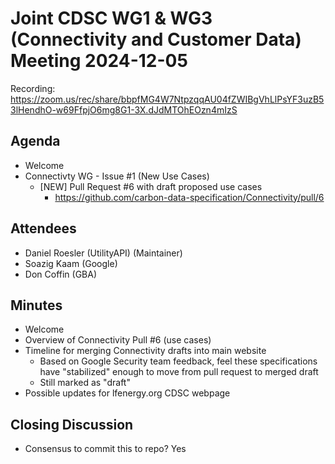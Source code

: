 # Joint CDSC WG1 & WG3 (Connectivity and Customer Data) Meeting 2024-12-05

Recording: https://zoom.us/rec/share/bbpfMG4W7NtpzqqAU04fZWIBgVhLlPsYF3uzB53lHendhO-w69FfpjO6mg8G1-3X.dJdMTOhEOzn4mIzS

## Agenda
* Welcome
* Connectivty WG - Issue #1 (New Use Cases)
    * [NEW] Pull Request #6 with draft proposed use cases
        * https://github.com/carbon-data-specification/Connectivity/pull/6

## Attendees
* Daniel Roesler (UtilityAPI) (Maintainer)
* Soazig Kaam (Google)
* Don Coffin (GBA)

## Minutes
* Welcome
* Overview of Connectivity Pull #6 (use cases)
* Timeline for merging Connectivity drafts into main website
    * Based on Google Security team feedback, feel these specifications have "stabilized" enough to move from pull request to merged draft
    * Still marked as "draft"
* Possible updates for lfenergy.org CDSC webpage

## Closing Discussion
* Consensus to commit this to repo? Yes

